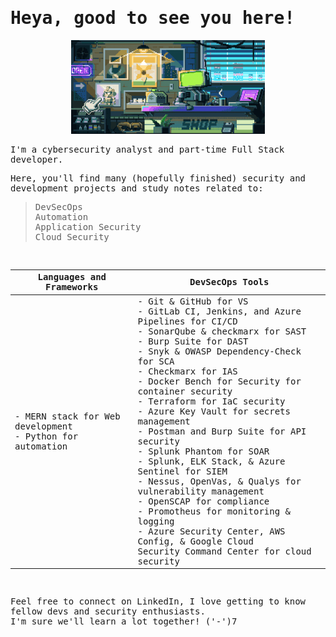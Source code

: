 <samp>
<h1>
  Heya, good to see you here!
</h1> 

<div>
  <p align="center">
    <img height="150" src="https://github.com/Helcony/Helcony/blob/92c68a809eaaf3847d5474d321915f4ad604b04c/welcome.gif">
  </p>


  I'm a cybersecurity analyst and part-time Full Stack developer. <br/>
  
  Here, you'll find many (hopefully finished) security and development projects and study notes related to:
  > DevSecOps<br/>
  > Automation<br/>
  > Application Security<br/>
  > Cloud Security<br/>
    
  <br/>

  <div align="center">
  
  | Languages and Frameworks | DevSecOps Tools |
  |----------------------|-----------------|
  | - MERN stack for Web development <br/> - Python for automation | - Git & GitHub for VS <br/> - GitLab CI, Jenkins, and Azure Pipelines for CI/CD <br/> - SonarQube & checkmarx for SAST <br/> - Burp Suite for DAST <br/> - Snyk & OWASP Dependency-Check for SCA <br/> - Checkmarx for IAS <br/> - Docker Bench for Security for container security <br/> - Terraform for IaC security <br/> - Azure Key Vault for secrets management <br/> - Postman and Burp Suite for API security <br/> - Splunk Phantom for SOAR <br/> - Splunk, ELK Stack, & Azure Sentinel for SIEM <br/> - Nessus, OpenVas, & Qualys for vulnerability management <br/> - OpenSCAP for compliance <br/> - Promotheus for monitoring & logging <br/> - Azure Security Center, AWS Config, & Google Cloud <br/>Security Command Center for cloud security |
  
  </div>

  <br/>

  
  Feel free to connect on LinkedIn, I love getting to know fellow devs and security enthusiasts. <br/>
  I'm sure we'll learn a lot together! ('-')7<br/>

<div/>

<samp/>
